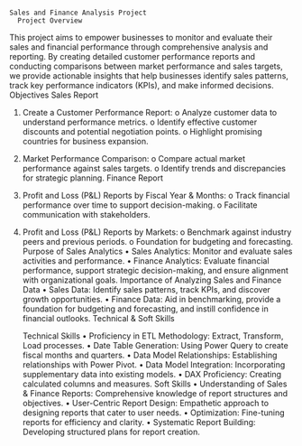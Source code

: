                                                                                                         Sales and Finance Analysis Project
      Project Overview
This project aims to empower businesses to monitor and evaluate their sales and financial performance through comprehensive analysis and reporting. By creating detailed customer performance reports and conducting comparisons between market performance and sales targets, we provide actionable insights that help businesses identify sales patterns, track key performance indicators (KPIs), and make informed decisions.
Objectives
      Sales Report
1.	Create a Customer Performance Report:
o	Analyze customer data to understand performance metrics.
o	Identify effective customer discounts and potential negotiation points.
o	Highlight promising countries for business expansion.
2.	Market Performance Comparison:
o	Compare actual market performance against sales targets.
o	Identify trends and discrepancies for strategic planning.
    Finance Report
1.	Profit and Loss (P&L) Reports by Fiscal Year & Months:
o	Track financial performance over time to support decision-making.
o	Facilitate communication with stakeholders.
2.	Profit and Loss (P&L) Reports by Markets:
o	Benchmark against industry peers and previous periods.
o	Foundation for budgeting and forecasting.
    Purpose of Sales Analytics
•	Sales Analytics: Monitor and evaluate sales activities and performance.
•	Finance Analytics: Evaluate financial performance, support strategic decision-making, and ensure alignment with organizational goals.
   Importance of Analyzing Sales and Finance Data
•	Sales Data: Identify sales patterns, track KPIs, and discover growth opportunities.
•	Finance Data: Aid in benchmarking, provide a foundation for budgeting and forecasting, and instill confidence in financial outlooks.
Technical & Soft Skills

    Technical Skills
•	Proficiency in ETL Methodology: Extract, Transform, Load processes.
•	Date Table Generation: Using Power Query to create fiscal months and quarters.
•	Data Model Relationships: Establishing relationships with Power Pivot.
•	Data Model Integration: Incorporating supplementary data into existing models.
•	DAX Proficiency: Creating calculated columns and measures.
    Soft Skills
•	Understanding of Sales & Finance Reports: Comprehensive knowledge of report structures and objectives.
•	User-Centric Report Design: Empathetic approach to designing reports that cater to user needs.
•	Optimization: Fine-tuning reports for efficiency and clarity.
•	Systematic Report Building: Developing structured plans for report creation.

